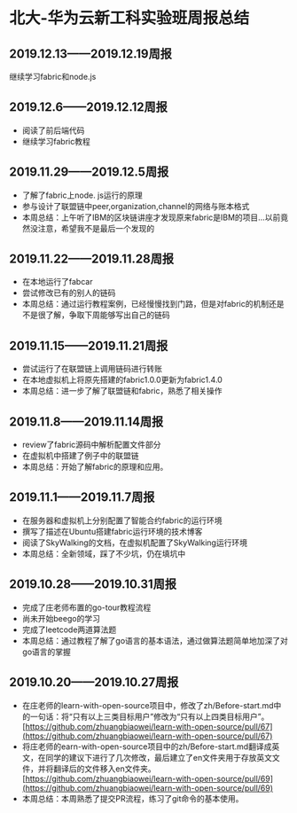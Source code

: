 # 北大-华为云新工科实验班周报总结
## 2019.12.13——2019.12.19周报
继续学习fabric和node.js
## 2019.12.6——2019.12.12周报
* 阅读了前后端代码
* 继续学习fabric教程
## 2019.11.29——2019.12.5周报
* 了解了fabric上node. js运行的原理
* 参与设计了联盟链中peer,organization,channel的网络与账本格式
* 本周总结：上午听了IBM的区块链讲座才发现原来fabric是IBM的项目…以前竟然没注意，希望我不是最后一个发现的
## 2019.11.22——2019.11.28周报
* 在本地运行了fabcar
* 尝试修改已有的别人的链码
* 本周总结：通过运行教程案例，已经慢慢找到门路，但是对fabric的机制还是不是很了解，争取下周能够写出自己的链码
## 2019.11.15——2019.11.21周报
* 尝试运行了在联盟链上调用链码进行转账
* 在本地虚拟机上将原先搭建的fabric1.0.0更新为fabric1.4.0
* 本周总结：进一步了解了联盟链和fabric，熟悉了相关操作
## 2019.11.8——2019.11.14周报
* review了fabric源码中解析配置文件部分
* 在虚拟机中搭建了例子中的联盟链
* 本周总结：开始了解fabric的原理和应用。
## 2019.11.1——2019.11.7周报
* 在服务器和虚拟机上分别配置了智能合约fabric的运行环境
* 撰写了描述在Ubuntu搭建fabric运行环境的技术博客
* 阅读了SkyWalking的文档，在虚拟机配置了SkyWalking运行环境
* 本周总结：全新领域，踩了不少坑，仍在填坑中
## 2019.10.28——2019.10.31周报
* 完成了庄老师布置的go-tour教程流程
* 尚未开始beego的学习
* 完成了leetcode两道算法题
* 本周总结：通过教程了解了go语言的基本语法，通过做算法题简单地加深了对go语言的掌握
## 2019.10.20——2019.10.27周报
* 在庄老师的learn-with-open-source项目中，修改了zh/Before-start.md中的一句话：将“只有以上三类目标用户”修改为“只有以上四类目标用户”。[https://github.com/zhuangbiaowei/learn-with-open-source/pull/67](https://github.com/zhuangbiaowei/learn-with-open-source/pull/67)
* 将庄老师的earn-with-open-source项目中的zh/Before-start.md翻译成英文，在同学的建议下进行了几次修改，最后建立了en文件夹用于存放英文文件，并将翻译后的文件移入en文件夹。[https://github.com/zhuangbiaowei/learn-with-open-source/pull/69](https://github.com/zhuangbiaowei/learn-with-open-source/pull/69)
* 本周总结：本周熟悉了提交PR流程，练习了git命令的基本使用。
